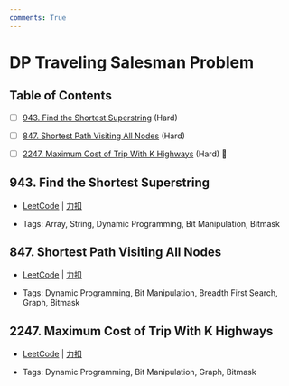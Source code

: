 ```yaml
---
comments: True
---
```


# DP Traveling Salesman Problem

## Table of Contents

- [ ] [943. Find the Shortest Superstring](#943-find-the-shortest-superstring) (Hard)
- [ ] [847. Shortest Path Visiting All Nodes](#847-shortest-path-visiting-all-nodes) (Hard)
- [ ] [2247. Maximum Cost of Trip With K Highways](#2247-maximum-cost-of-trip-with-k-highways) (Hard) 👑


## 943. Find the Shortest Superstring

-    [LeetCode](https://leetcode.com/problems/find-the-shortest-superstring/) | [力扣](https://leetcode.cn/problems/find-the-shortest-superstring/)

-   Tags: Array, String, Dynamic Programming, Bit Manipulation, Bitmask



## 847. Shortest Path Visiting All Nodes

-    [LeetCode](https://leetcode.com/problems/shortest-path-visiting-all-nodes/) | [力扣](https://leetcode.cn/problems/shortest-path-visiting-all-nodes/)

-   Tags: Dynamic Programming, Bit Manipulation, Breadth First Search, Graph, Bitmask



## 2247. Maximum Cost of Trip With K Highways

-    [LeetCode](https://leetcode.com/problems/maximum-cost-of-trip-with-k-highways/) | [力扣](https://leetcode.cn/problems/maximum-cost-of-trip-with-k-highways/)

-   Tags: Dynamic Programming, Bit Manipulation, Graph, Bitmask



